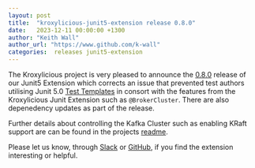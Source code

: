 ```yaml
---
layout: post
title:  "kroxylicious-junit5-extension release 0.8.0"
date:   2023-12-11 00:00:00 +1300
author: "Keith Wall"
author_url: "https://www.github.com/k-wall"
categories:  releases junit5-extension
---
```


The Kroxylicious project is very pleased to announce the [0.8.0](https://github.com/kroxylicious/kroxylicious-junit5-extension/releases/tag/v0.8.0) release of our Junit5 Extension which corrects an issue that prevented test authors utilising Junit 5.0 [Test Templates](https://junit.org/junit5/docs/current/user-guide/#writing-tests-test-templates) in consort with the features from the Kroxylicious Junit Extension such as `@BrokerCluster`.   There are also depenedency updates as part of the release.

Further details about controlling the Kafka Cluster such as enabling KRaft support are can be found in the projects [readme](https://github.com/kroxylicious/kroxylicious-junit5-extension).

Please let us know, through [Slack](https://kroxylicious.slack.com) or [GitHub](https://github.com/kroxylicious/kroxylicious-junit5-extension/issues), if you find the extension interesting or helpful.
